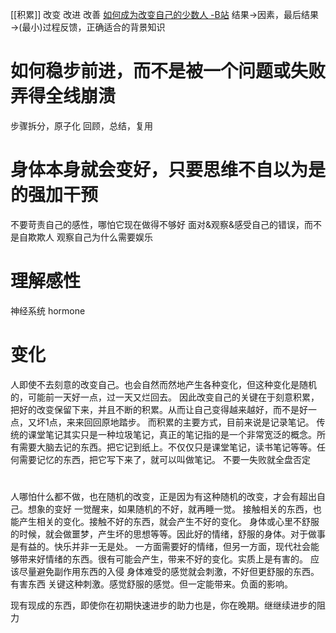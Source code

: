 [[积累]]
改变 改进 改善
[如何成为改变自己的少数人 -B站](https://www.bilibili.com/video/BV1YE41117XT)
	结果→因素，最后结果→(最小)过程反馈，正确适合的背景知识

# 如何稳步前进，而不是被一个问题或失败弄得全线崩溃
步骤拆分，原子化
回顾，总结，复用

# 身体本身就会变好，只要思维不自以为是的强加干预
不要苛责自己的感性，哪怕它现在做得不够好
面对&观察&感受自己的错误，而不是自欺欺人
观察自己为什么需要娱乐

# 理解感性
神经系统
hormone

# 变化
人即使不去刻意的改变自己。也会自然而然地产生各种变化，但这种变化是随机的，可能前一天好一点，过一天又烂回去。
因此改变自己的关键在于刻意积累，把好的改变保留下来，并且不断的积累。从而让自己变得越来越好，而不是好一点，又坏1点，来来回回原地踏步。
而积累的主要方式，目前来说是记录笔记。
传统的课堂笔记其实只是一种垃圾笔记，真正的笔记指的是一个非常宽泛的概念。所有需要大脑去记的东西。把它记到纸上。不仅仅只是课堂笔记，读书笔记等等。任何需要记忆的东西，把它写下来了，就可以叫做笔记。
不要一失败就全盘否定
# 
人哪怕什么都不做，也在随机的改变，正是因为有这种随机的改变，才会有超出自己。想象的变好
一觉醒来，如果随机的不好，就再睡一觉。
接触相关的东西，也能产生相关的变化。接触不好的东西，就会产生不好的变化。
身体或心里不舒服的时候，就会做噩梦，产生坏的思想等等。因此好的情绪，舒服的身体。对于做事是有益的。快乐并非一无是处。
一方面需要好的情绪，但另一方面，现代社会能够带来好情绪的东西。很有可能会产生，带来不好的变化。实质上是有害的。
应该尽量避免副作用东西的入侵
身体难受的感觉就会刺激，不好但更舒服的东西。有害东西
关键这种刺激。感觉舒服的感觉。但一定能带来。负面的影响。

现有现成的东西，即使你在初期快速进步的助力也是，你在晚期。继继续进步的阻力